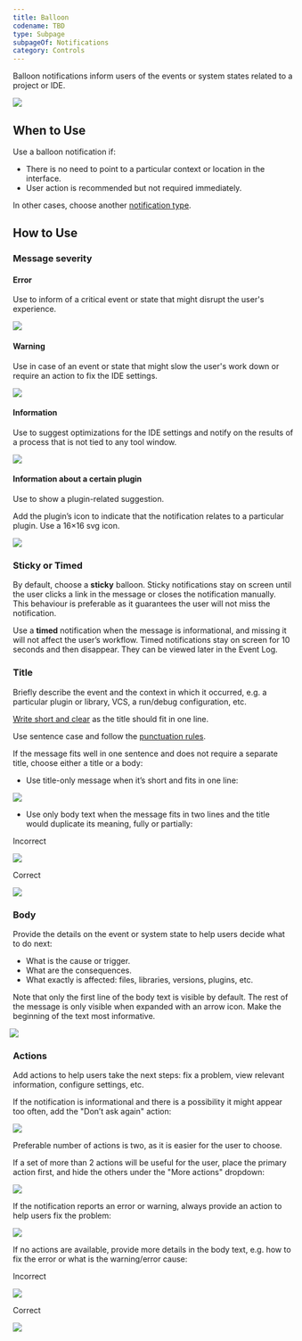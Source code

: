 ```yaml
---
title: Balloon
codename: TBD
type: Subpage
subpageOf: Notifications
category: Controls
---
```


Balloon notifications inform users of the events or system states related to a project or IDE.

![]({{site.baseurl}}/images/balloon/01_example.png)


## When to Use

Use a balloon notification if:
* There is no need to point to a particular context or location in the interface.
* User action is recommended but not required immediately.

<p class="noanchor">
In other cases, choose another <a href="{{site.baseurl}}/controls/notifications">notification type</a>.
</p>

## How to Use

### Message severity

#### Error
Use to inform of a critical event or state that might disrupt the user's experience.

![]({{site.baseurl}}/images/balloon/02_error.png)

#### Warning
Use in case of an event or state that might slow the user's work down or require an action to fix the IDE settings.

![]({{site.baseurl}}/images/balloon/03_warning.png)

#### Information
Use to suggest optimizations for the IDE settings and notify on the results of a process that is not tied to any tool window.

![]({{site.baseurl}}/images/balloon/04_information.png)

#### Information about a certain plugin

Use to show a plugin-related suggestion. 

Add the plugin’s icon to indicate that the notification relates to a particular plugin. Use a 16×16 svg icon.

![]({{site.baseurl}}/images/balloon/05_information_plugin.png)


### Sticky or Timed

By default, choose a **sticky** balloon. Sticky notifications stay on screen until the user clicks a link in the message or closes the notification manually. This behaviour is preferable as it guarantees the user will not miss the notification.

Use a **timed** notification when the message is informational, and missing it will not affect the user’s workflow. Timed notifications stay on screen for 10 seconds and then disappear. They can be viewed later in the Event Log.


### Title

Briefly describe the event and the context in which it occurred, e.g. a particular plugin or library, VCS, a run/debug configuration, etc.

[Write short and clear]({{site.baseurl}}/text/writing_short) as the title should fit in one line.

Use sentence case and follow the [punctuation rules]({{site.baseurl}}/text/punctuation).

If the message fits well in one sentence and does not require a separate title, choose either a title or a body:
* Use title-only message when it’s short and fits in one line:

![]({{site.baseurl}}/images/balloon/03_warning.png)

* Use only body text when the message fits in two lines and the title would duplicate its meaning, fully or partially:

<p class='label incorrect'> Incorrect </p>

![]({{site.baseurl}}/images/balloon/06_only_text_incorrect.png)

<p class='label correct'> Correct</p>

![]({{site.baseurl}}/images/balloon/06_only_text_correct.png)


### Body

Provide the details on the event or system state to help users decide what to do next:
* What is the cause or trigger.
* What are the consequences.
* What exactly is affected: files, libraries, versions, plugins, etc.

Note that only the first line of the body text is visible by default. The rest of the message is only visible when expanded with an arrow icon. Make the beginning of the text most informative.

<img src="{{site.baseurl}}/images/balloon/07_expandable.png" style="margin-left: -6px">


### Actions

Add actions to help users take the next steps: fix a problem, view relevant information, configure settings, etc.

If the notification is informational and there is a possibility it might appear too often, add the "Don’t ask again" action:

![]({{site.baseurl}}/images/balloon/04_information.png)

Preferable number of actions is two, as it is easier for the user to choose.

If a set of more than 2 actions will be useful for the user, place the primary action first, and hide the others under the "More actions" dropdown:

![]({{site.baseurl}}/images/balloon/08_dropdown.png)

If the notification reports an error or warning, always provide an action to help users fix the problem:

![]({{site.baseurl}}/images/balloon/02_error.png)

If no actions are available, provide more details in the body text, e.g. how to fix the error or what is the warning/error cause:

<p class='label incorrect'> Incorrect </p>

![]({{site.baseurl}}/images/balloon/09_error_incorrect.png)

<p class='label correct'>Correct</p>

![]({{site.baseurl}}/images/balloon/09_error_correct.png)

